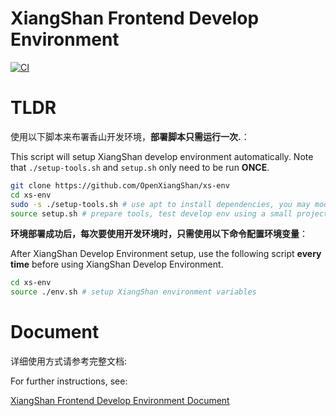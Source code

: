 XiangShan Frontend Develop Environment
==================

[![CI](https://github.com/OpenXiangShan/xs-env/actions/workflows/main.yml/badge.svg)](https://github.com/OpenXiangShan/xs-env/actions/workflows/main.yml)

# TLDR

使用以下脚本来布署香山开发环境，**部署脚本只需运行一次.**：

This script will setup XiangShan develop environment automatically. Note that `./setup-tools.sh` and `setup.sh` only need to be run **ONCE**. 

```sh
git clone https://github.com/OpenXiangShan/xs-env
cd xs-env
sudo -s ./setup-tools.sh # use apt to install dependencies, you may modify it to use different pkg manager
source setup.sh # prepare tools, test develop env using a small project
```

**环境部署成功后，每次要使用开发环境时，只需使用以下命令配置环境变量**：

After XiangShan Develop Environment setup, use the following script **every time** before using XiangShan Develop Environment.

```sh
cd xs-env
source ./env.sh # setup XiangShan environment variables
```


# Document

详细使用方式请参考完整文档:

For further instructions, see:

[XiangShan Frontend Develop Environment Document](https://xiangshan-doc.readthedocs.io/zh_CN/latest/tools/xsenv/)

